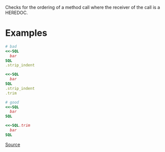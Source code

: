 
Checks for the ordering of a method call where
the receiver of the call is a HEREDOC.

# Examples

```ruby
# bad
<<-SQL
  bar
SQL
.strip_indent

<<-SQL
  bar
SQL
.strip_indent
.trim

# good
<<~SQL
  bar
SQL

<<~SQL.trim
  bar
SQL
```

[Source](http://www.rubydoc.info/gems/rubocop/RuboCop/Cop/Lint/HeredocMethodCallPosition)